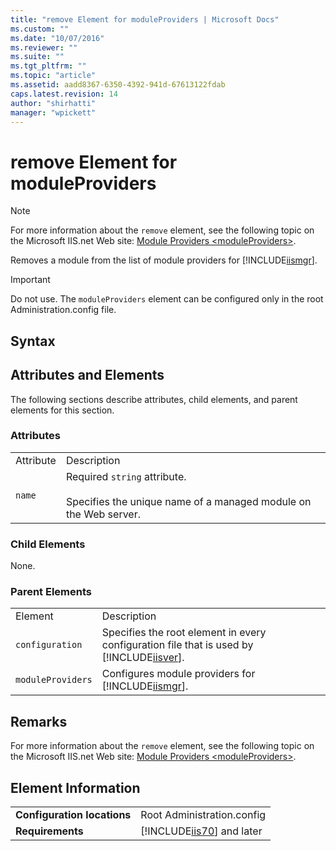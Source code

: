 ```yaml
---
title: "remove Element for moduleProviders | Microsoft Docs"
ms.custom: ""
ms.date: "10/07/2016"
ms.reviewer: ""
ms.suite: ""
ms.tgt_pltfrm: ""
ms.topic: "article"
ms.assetid: aadd8367-6350-4392-941d-67613122fdab
caps.latest.revision: 14
author: "shirhatti"
manager: "wpickett"
---
```

# remove Element for moduleProviders
> [!NOTE]
>  For more information about the `remove` element, see the following topic on the Microsoft IIS.net Web site: [Module Providers \<moduleProviders>](http://www.iis.net/ConfigReference/moduleProviders).  
  
 Removes a module from the list of module providers for [!INCLUDE[iismgr](../../reference/admin/includes/iismgr-md.md)].  
  
> [!IMPORTANT]
>  Do not use. The `moduleProviders` element can be configured only in the root Administration.config file.  
  
## Syntax  
  
## Attributes and Elements  
 The following sections describe attributes, child elements, and parent elements for this section.  
  
### Attributes  
  
|||  
|-|-|  
|Attribute|Description|  
|`name`|Required `string` attribute.<br /><br /> Specifies the unique name of a managed module on the Web server.|  
  
### Child Elements  
 None.  
  
### Parent Elements  
  
|||  
|-|-|  
|Element|Description|  
|`configuration`|Specifies the root element in every configuration file that is used by [!INCLUDE[iisver](../../reference/admin/includes/iisver-md.md)].|  
|`moduleProviders`|Configures module providers for [!INCLUDE[iismgr](../../reference/admin/includes/iismgr-md.md)].|  
  
## Remarks  
 For more information about the `remove` element, see the following topic on the Microsoft IIS.net Web site: [Module Providers \<moduleProviders>](http://www.iis.net/ConfigReference/moduleProviders).  
  
## Element Information  
  
|||  
|-|-|  
|**Configuration locations**|Root Administration.config|  
|**Requirements**|[!INCLUDE[iis70](../../reference/admin/includes/iis70-md.md)] and later|